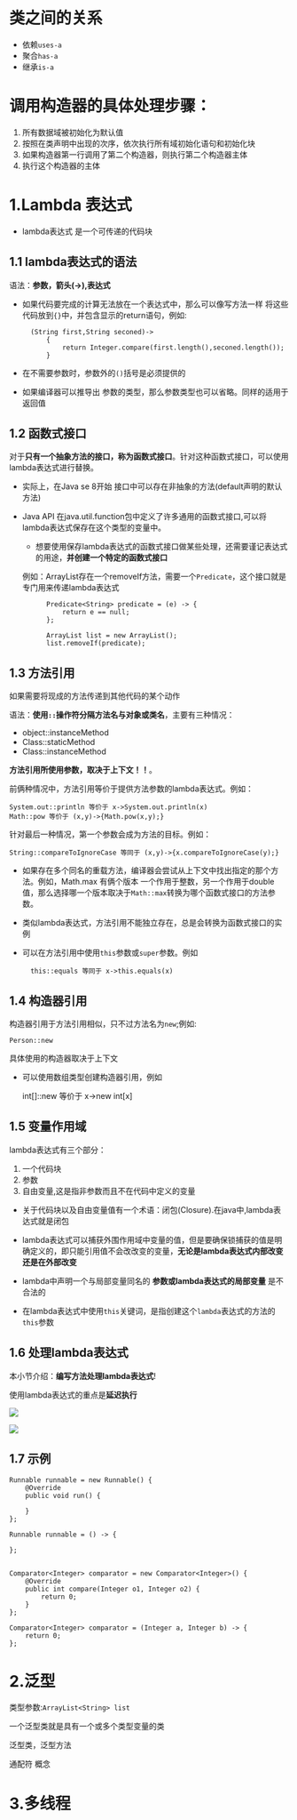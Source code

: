 # 类之间的关系

- 依赖`uses-a`
- 聚合`has-a`
- 继承`is-a`



# 调用构造器的具体处理步骤：

1. 所有数据域被初始化为默认值
2. 按照在类声明中出现的次序，依次执行所有域初始化语句和初始化块
3. 如果构造器第一行调用了第二个构造器，则执行第二个构造器主体
4. 执行这个构造器的主体 


# 1.Lambda 表达式

- lambda表达式 是一个可传递的代码块

## 1.1 lambda表达式的语法
语法：**参数，箭头(->),表达式**

- 如果代码要完成的计算无法放在一个表达式中，那么可以像写方法一样 将这些代码放到`{}`中，并包含显示的return语句，例如:

		(String first,String seconed)->
			{
				return Integer.compare(first.length(),seconed.length());
			}

- 在不需要参数时，参数外的`()`括号是必须提供的

- 如果编译器可以推导出 参数的类型，那么参数类型也可以省略。同样的适用于返回值

## 1.2 函数式接口

对于**只有一个抽象方法的接口，称为函数式接口**。针对这种函数式接口，可以使用lambda表达式进行替换。

- 实际上，在Java se 8开始 接口中可以存在非抽象的方法(default声明的默认方法)

- Java API 在java.util.function包中定义了许多通用的函数式接口,可以将lambda表达式保存在这个类型的变量中。

	- 想要使用保存lambda表达式的函数式接口做某些处理，还需要谨记表达式的用途，**并创建一个特定的函数式接口**

	例如：ArrayList存在一个removeIf方法，需要一个`Predicate`，这个接口就是专门用来传递lambda表达式

			Predicate<String> predicate = (e) -> {
				return e == null;
			};
	
			ArrayList list = new ArrayList();
			list.removeIf(predicate);

## 1.3 方法引用
如果需要将现成的方法传递到其他代码的某个动作

语法：**使用`::`操作符分隔方法名与对象或类名**，主要有三种情况：

- object::instanceMethod
- Class::staticMethod
- Class::instanceMethod

**方法引用所使用参数，取决于上下文！！**。

前俩种情况中，方法引用等价于提供方法参数的lambda表达式。例如：

	System.out::println 等价于 x->System.out.println(x)
	Math::pow 等价于 (x,y)->{Math.pow(x,y);}

针对最后一种情况，第一个参数会成为方法的目标。例如：

	String::compareToIgnoreCase 等同于 (x,y)->{x.compareToIgnoreCase(y);}

- 如果存在多个同名的重载方法，编译器会尝试从上下文中找出指定的那个方法。例如，Math.max 有俩个版本 一个作用于整数，另一个作用于double值，那么选择哪一个版本取决于`Math::max`转换为哪个函数式接口的方法参数。

- 类似lambda表达式，方法引用不能独立存在，总是会转换为函数式接口的实例

- 可以在方法引用中使用`this`参数或`super`参数。例如

		this::equals 等同于 x->this.equals(x)

## 1.4 构造器引用
构造器引用于方法引用相似，只不过方法名为`new`;例如:

	Person::new 

具体使用的构造器取决于上下文

- 可以使用数组类型创建构造器引用，例如

	int[]::new 等价于 x->new int[x]


## 1.5 变量作用域

lambda表达式有三个部分：

1. 一个代码块
2. 参数
3. 自由变量,这是指非参数而且不在代码中定义的变量

- 关于代码块以及自由变量值有一个术语：闭包(Closure).在java中,lambda表达式就是闭包

- lambda表达式可以捕获外围作用域中变量的值，但是要确保锁捕获的值是明确定义的，即只能引用值不会改改变的变量，**无论是lambda表达式内部改变还是在外部改变**

- lambda中声明一个与局部变量同名的 **参数或lambda表达式的局部变量** 是不合法的

- 在lambda表达式中使用`this`关键词，是指创建这个`lambda`表达式的方法的`this`参数


## 1.6 处理lambda表达式

本小节介绍：**编写方法处理lambda表达式**!

 使用lambda表达式的重点是**延迟执行**

![](http://ww1.sinaimg.cn/large/6ab93b35gy1fn9cuql6o3j20o30aegqi.jpg)

![](http://ww1.sinaimg.cn/large/6ab93b35gy1fn9d03nueuj20ot0aon15.jpg)

## 1.7 示例

	Runnable runnable = new Runnable() {
		@Override
		public void run() {
                
		}
 	};
        
	Runnable runnable = () -> {

	};


	Comparator<Integer> comparator = new Comparator<Integer>() {
		@Override
		public int compare(Integer o1, Integer o2) {
			return 0;
		}
	};

	Comparator<Integer> comparator = (Integer a, Integer b) -> {
		return 0;
	};



# 2.泛型
类型参数:`ArrayList<String> list`

一个泛型类就是具有一个或多个类型变量的类

泛型类，泛型方法

通配符 概念

 
# 3.多线程